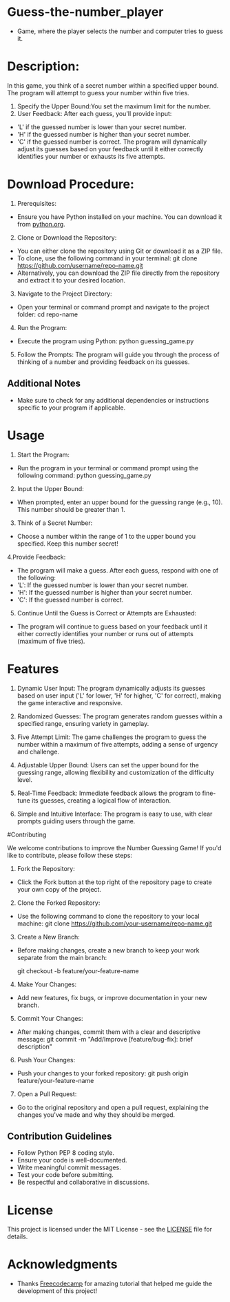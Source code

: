 # Guess-the-number_player

- Game, where the player selects the number and computer tries to guess it.

# Description:

In this game, you think of a secret number within a specified upper bound. The program will attempt to guess your number within five tries.

1. Specify the Upper Bound:You set the maximum limit for the number.
2. User Feedback: After each guess, you'll provide input:
- 'L' if the guessed number is lower than your secret number.
- 'H' if the guessed number is higher than your secret number.
- 'C' if the guessed number is correct.
The program will dynamically adjust its guesses based on your feedback until it either correctly identifies your number or exhausts its five attempts.

# Download Procedure:

1. Prerequisites:

- Ensure you have Python installed on your machine. You can download it from [python.org](https://www.python.org/).

2. Clone or Download the Repository:

- You can either clone the repository using Git or download it as a ZIP file.
- To clone, use the following command in your terminal:
  git clone https://github.com/username/repo-name.git
- Alternatively, you can download the ZIP file directly from the repository and extract it to your desired location.

3. Navigate to the Project Directory:

-  Open your terminal or command prompt and navigate to the project folder:
  cd repo-name

4. Run the Program:

- Execute the program using Python:
  python guessing_game.py

5. Follow the Prompts:
   The program will guide you through the process of thinking of a number and providing feedback on its guesses.

## Additional Notes
- Make sure to check for any additional dependencies or instructions specific to your program if applicable.

# Usage

1. Start the Program:

- Run the program in your terminal or command prompt using the following command:
   python guessing_game.py

2. Input the Upper Bound:

- When prompted, enter an upper bound for the guessing range (e.g., 10). This number should be greater than 1.

3. Think of a Secret Number:

- Choose a number within the range of 1 to the upper bound you specified. Keep this number secret!

4.Provide Feedback:

- The program will make a guess. After each guess, respond with one of the following:
- 'L': If the guessed number is lower than your secret number.
- 'H': If the guessed number is higher than your secret number.
- 'C': If the guessed number is correct.

5. Continue Until the Guess is Correct or Attempts are Exhausted:
- The program will continue to guess based on your feedback until it either correctly identifies your number or runs out of attempts (maximum of five tries).

# Features

1. Dynamic User Input: The program dynamically adjusts its guesses based on user input ('L' for lower, 'H' for higher, 'C' for correct), making the game interactive and responsive.

2. Randomized Guesses: The program generates random guesses within a specified range, ensuring variety in gameplay.

3. Five Attempt Limit: The game challenges the program to guess the number within a maximum of five attempts, adding a sense of urgency and challenge.

4. Adjustable Upper Bound: Users can set the upper bound for the guessing range, allowing flexibility and customization of the difficulty level.

5. Real-Time Feedback: Immediate feedback allows the program to fine-tune its guesses, creating a logical flow of interaction.

6. Simple and Intuitive Interface: The program is easy to use, with clear prompts guiding users through the game.

#Contributing

We welcome contributions to improve the Number Guessing Game! If you'd like to contribute, please follow these steps:

1. Fork the Repository:

- Click the Fork button at the top right of the repository page to create your own copy of the project.

2. Clone the Forked Repository:

- Use the following command to clone the repository to your local machine:
  git clone https://github.com/your-username/repo-name.git

3. Create a New Branch:

- Before making changes, create a new branch to keep your work separate from the main branch:

  git checkout -b feature/your-feature-name

4. Make Your Changes:

- Add new features, fix bugs, or improve documentation in your new branch.

5. Commit Your Changes:

- After making changes, commit them with a clear and descriptive message:
  git commit -m "Add/Improve [feature/bug-fix]: brief description"

6. Push Your Changes:

- Push your changes to your forked repository:
  git push origin feature/your-feature-name

7. Open a Pull Request:

- Go to the original repository and open a pull request, explaining the changes you've made and why they should be merged.

## Contribution Guidelines

- Follow Python PEP 8 coding style.
- Ensure your code is well-documented.
- Write meaningful commit messages.
- Test your code before submitting.
- Be respectful and collaborative in discussions.

# License
This project is licensed under the MIT License - see the [LICENSE](License.md) file for details.

# Acknowledgments
- Thanks [Freecodecamp](https://www.youtube.com/watch?v=8ext9G7xspg&t=443s) for amazing tutorial that helped me guide the development of this project!
